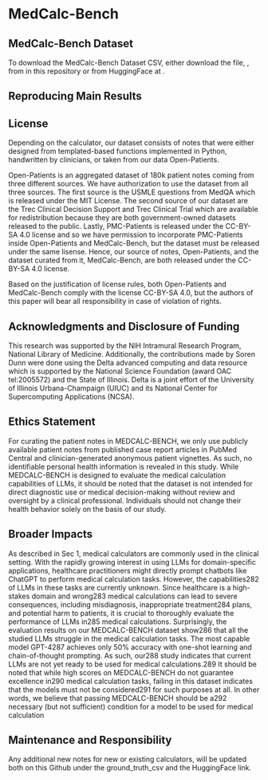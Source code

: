 # MedCalc-Bench

## MedCalc-Bench Dataset

To download the MedCalc-Bench Dataset CSV, either download the file, , from in this repository or from HuggingFace at .



## Reproducing Main Results 




## License 

Depending on the calculator, our dataset consists of notes that were either designed from templated-based functions implemented in Python, handwritten by clinicians, or taken from our data Open-Patients. 

Open-Patients is an aggregated dataset of 180k patient notes coming from three different sources. We have authorization to use the dataset from all three sources. The first source is the USMLE questions from MedQA which is released under the MIT License. 
The second source of our dataset are the Trec Clinical Decision Support and Trec Clinical Trial which are available for redistribution because they are both government-owned datasets released to the public. Lastly, PMC-Patients is released under the CC-BY-SA 4.0 license and so we have permission to incorporate PMC-Patients inside Open-Patients and MedCalc-Bench, but the dataset must be released under the same lisense. Hence, our source of notes, Open-Patients, and the dataset curated from it, MedCalc-Bench, are both released under the CC-BY-SA 4.0 license. 

Based on the justification of license rules, both Open-Patients and MedCalc-Bench comply with the license CC-BY-SA 4.0, but the authors of this paper will bear all responsibility in case of violation of rights. 


## Acknowledgments and Disclosure of Funding

This research was supported by the NIH Intramural Research Program, National Library of Medicine.
Additionally, the contributions made by Soren Dunn were done using the Delta advanced computing
and data resource which is supported by the National Science Foundation (award OAC tel:2005572)
and the State of Illinois. Delta is a joint effort of the University of Illinois Urbana-Champaign (UIUC)
and its National Center for Supercomputing Applications (NCSA).


## Ethics Statement
For curating the patient notes in MEDCALC-BENCH, we only use publicly available patient notes
from published case report articles in PubMed Central and clinician-generated anonymous patient
vignettes. As such, no identifiable personal health information is revealed in this study.
While MEDCALC-BENCH is designed to evaluate the medical calculation capabilities of LLMs, it
should be noted that the dataset is not intended for direct diagnostic use or medical decision-making
without review and oversight by a clinical professional. Individuals should not change their health
behavior solely on the basis of our study.


## Broader Impacts 

As described in Sec 1, medical calculators are commonly used in the clinical setting. With the rapidly
growing interest in using LLMs for domain-specific applications, healthcare practitioners might
directly prompt chatbots like ChatGPT to perform medical calculation tasks. However, the capabilities282
of LLMs in these tasks are currently unknown. Since healthcare is a high-stakes domain and wrong283
medical calculations can lead to severe consequences, including misdiagnosis, inappropriate treatment284
plans, and potential harm to patients, it is crucial to thoroughly evaluate the performance of LLMs in285
medical calculations. Surprisingly, the evaluation results on our MEDCALC-BENCH dataset show286
that all the studied LLMs struggle in the medical calculation tasks. The most capable model GPT-4287
achieves only 50% accuracy with one-shot learning and chain-of-thought prompting. As such, our288
study indicates that current LLMs are not yet ready to be used for medical calculations.289
It should be noted that while high scores on MEDCALC-BENCH do not guarantee excellence in290
medical calculation tasks, failing in this dataset indicates that the models must not be considered291
for such purposes at all. In other words, we believe that passing MEDCALC-BENCH should be a292
necessary (but not sufficient) condition for a model to be used for medical calculation

## Maintenance and Responsibility 

Any additional new notes for new or existing calculators, will be updated both on this Github under the ground_truth_csv and the HuggingFace link. 
